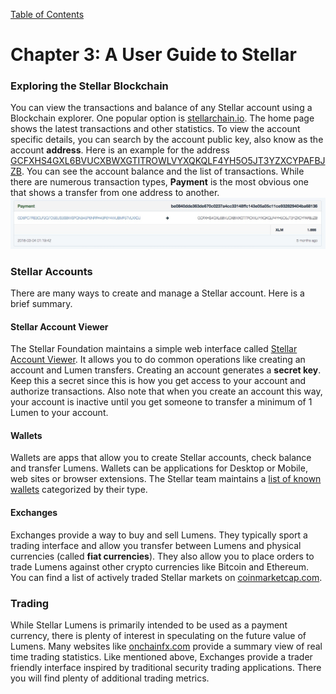 [Table of Contents](index.md)
# Chapter 3: A User Guide to Stellar
### Exploring the Stellar Blockchain
You can view the transactions and balance of any Stellar account using a Blockchain explorer. One popular option is [stellarchain.io](https://stellarchain.io). The home page shows the latest transactions and other statistics. To view the account specific details, you can search by the account public key, also know as the account **address**. Here is an example for the address [GCFXHS4GXL6BVUCXBWXGTITROWLVYXQKQLF4YH5O5JT3YZXCYPAFBJZB](https://stellarchain.io/address/GCFXHS4GXL6BVUCXBWXGTITROWLVYXQKQLF4YH5O5JT3YZXCYPAFBJZB). You can see the account balance and the list of transactions. While there are numerous transaction types, **Payment** is the most obvious one that shows a transfer from one address to another.
![Payment example from Stellarchain.io](/assets/stellarchain-payment-example.jpg)

### Stellar Accounts
There are many ways to create and manage a Stellar account. Here is a brief summary.
#### Stellar Account Viewer
The Stellar Foundation maintains a simple web interface called [Stellar Account Viewer](https://www.stellar.org/account-viewer). It allows you to do common operations like creating an account and Lumen transfers.
Creating an account generates a **secret key**. Keep this a secret since this is how you get access to your account and authorize transactions. Also note that when you create an account this way, your account is inactive until you get someone to transfer a minimum of 1 Lumen to your account.
#### Wallets
Wallets are apps that allow you to create Stellar accounts, check balance and   transfer Lumens. Wallets can be applications for Desktop or Mobile, web sites or browser extensions. The Stellar team maintains a [list of known wallets](https://www.stellar.org/lumens/wallets/) categorized by their type.  
#### Exchanges
Exchanges provide a way to buy and sell Lumens. They typically sport a trading interface and allow you transfer between Lumens and physical currencies (called **fiat currencies**). They also allow you to place orders to trade Lumens against other crypto currencies like Bitcoin and Ethereum. You can find a list of actively traded Stellar markets on [coinmarketcap.com](https://coinmarketcap.com/currencies/stellar/#markets).

### Trading
While Stellar Lumens is primarily intended to be used as a payment currency, there is plenty of interest in speculating on the future value of Lumens. Many websites like [onchainfx.com](https://onchainfx.com/asset/stellar) provide a summary view of real time trading statistics. Like mentioned above, Exchanges provide a trader friendly interface inspired by traditional security trading applications. There you will find plenty of additional trading metrics.
